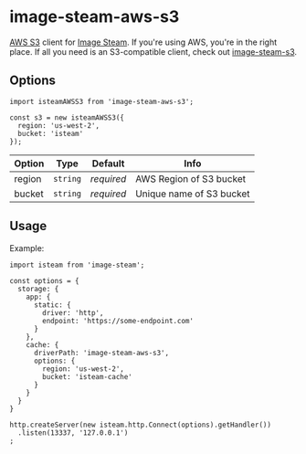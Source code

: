# image-steam-aws-s3
[AWS S3](https://www.npmjs.com/package/aws-sdk) client for
[Image Steam](https://github.com/asilvas/node-image-steam).
If you're using AWS, you're in the right place. If all you need
is an S3-compatible client, check out [image-steam-s3](https://github.com/asilvas/image-steam-s3).


## Options

```ecmascript 6
import isteamAWSS3 from 'image-steam-aws-s3';

const s3 = new isteamAWSS3({
  region: 'us-west-2',
  bucket: 'isteam'
});
```

| Option | Type | Default | Info |
| --- | --- | --- | --- |
| region | `string` | *required* | AWS Region of S3 bucket |
| bucket | `string` | *required* | Unique name of S3 bucket |


## Usage

Example:

```ecmascript 6
import isteam from 'image-steam';

const options = {
  storage: {
    app: {
      static: {
        driver: 'http',
        endpoint: 'https://some-endpoint.com'
      }
    },
    cache: {
      driverPath: 'image-steam-aws-s3',
      options: {
        region: 'us-west-2',
        bucket: 'isteam-cache'
      }
    }
  }
}

http.createServer(new isteam.http.Connect(options).getHandler())
  .listen(13337, '127.0.0.1')
;
```
